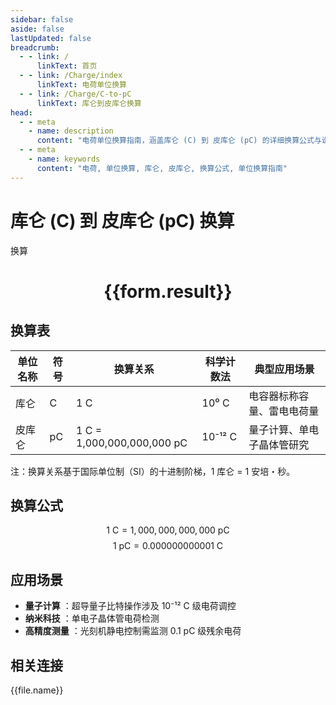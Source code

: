 ```yaml
---
sidebar: false
aside: false
lastUpdated: false
breadcrumb:
  - - link: /
      linkText: 首页
  - - link: /Charge/index
      linkText: 电荷单位换算
  - - link: /Charge/C-to-pC
      linkText: 库仑到皮库仑换算
head:
  - - meta
    - name: description
      content: "电荷单位换算指南，涵盖库仑 (C) 到 皮库仑 (pC) 的详细换算公式与说明。"
  - - meta
    - name: keywords
      content: "电荷, 单位换算, 库仑, 皮库仑, 换算公式, 单位换算指南"
---
```

# 库仑 (C) 到 皮库仑 (pC) 换算

<script setup>
import { onMounted, reactive, inject ,ref  } from 'vue'
import { NButton,NForm ,NFormItem,NInput,NInputNumber,NSelect,NCard,useMessage ,NGrid ,NGi } from 'naive-ui'
import { defineClientComponent } from 'vitepress'
import { Charge } from '../../files';
const convert = inject('convert')
const options =  [
  { "label": "库仑 (C)", "value": "c" },
  { "label": "皮库仑 (pC)", "value": "pC" }
];
const formRef = ref(null);
const rules = {
  number:{
    required: true,
    type: 'number',
    trigger: "blur"
  },
  to:{
    required: true,
    trigger: "select"
  },
  from:{
    required: true,
    trigger: "select"
  }
}
const form = reactive({
  number:null,
  to:'',
  from:'',
  result:'',
  title:'电荷单位换算',
})
const convertHandler = (e) => {
   e.preventDefault();
  formRef.value?.validate((errors)=>{
    if (!errors) {
      form.result = `${form.number}${form.from} = ${convert(form.number).from(form.from).to(form.to)}${form.to}`
    }
  })
}
</script>

<n-form size="large" :model="form" ref='formRef' :rules="rules">
  <n-form-item label="数值"  path="number">
    <n-input-number size="large" style="width:100%" :min="0" v-model:value="form.number"   placeholder="请输入要换算的数值" />
  </n-form-item>
  <n-form-item label="从" path="from">
    <n-select  size="large" :options="options" v-model:value="form.from" placeholder="请选择原始单位" />
  </n-form-item>
  <n-form-item label="到" path="to">
    <n-select  size="large" :options="options" v-model:value="form.to" placeholder="请选择换算单位" />
  </n-form-item>
  <n-form-item>
    <n-button type="primary" style="width:100%" @click="convertHandler">换算</n-button>
  </n-form-item>
</n-form>
<n-card  embedded :bordered="false" hoverable>
  <div  style="text-align:center">
    <h1>{{form.result}}</h1>
  </div>
</n-card>


## 换算表
| 单位名称   | 符号 | 换算关系                             | 科学计数法  | 典型应用场景                     |
|------------|------|--------------------------------------|-------------|----------------------------------|
| 库仑       | C    | 1 C                                  | 10⁰ C       | 电容器标称容量、雷电电荷量       |
| 皮库仑     | pC   | 1 C = 1,000,000,000,000 pC           | 10⁻¹² C     | 量子计算、单电子晶体管研究       |

注：换算关系基于国际单位制（SI）的十进制阶梯，1 库仑 = 1 安培・秒。

## 换算公式
$$ 1 \text{ C} = 1,000,000,000,000 \text{ pC} $$
$$ 1 \text{ pC} = 0.000000000001 \text{ C} $$

## 应用场景
- **量子计算** ：超导量子比特操作涉及 10⁻¹² C 级电荷调控
- **纳米科技** ：单电子晶体管电荷检测
- **高精度测量** ：光刻机静电控制需监测 0.1 pC 级残余电荷



## 相关连接
<n-grid x-gap="12" :cols="3">
  <n-gi v-for="(file, index) in Charge" :key="index">
    <n-button
      text
      tag="a"
      :href="file.path"
      type="primary"
    >
      {{file.name}}
    </n-button>
  </n-gi>
</n-grid>